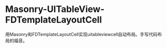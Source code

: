 # Masonry-UITableView-FDTemplateLayoutCell
用Masonry和FDTemplateLayoutCell实现uitableviewcell自动布局。手写代码布局的福音。
